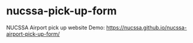 # nucssa-pick-up-form
NUCSSA Airport pick up website
Demo: https://nucssa.github.io/nucssa-airport-pick-up-form/
